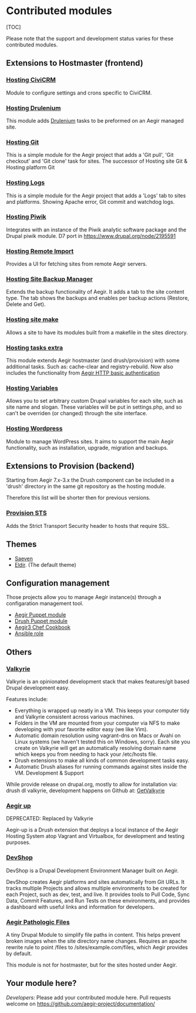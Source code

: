 Contributed modules
===================

[TOC]

Please note that the support and development status varies for these contributed modules.

Extensions to Hostmaster (frontend)
-----------------------------------

### [Hosting CiviCRM](https://www.drupal.org/project/hosting_civicrm)

Module to configure settings and crons specific to CiviCRM.

### [Hosting Drulenium](https://www.drupal.org/project/hosting_drulenium)

This module adds [Drulenium](https://www.drupal.org/project/drulenium) tasks to be preformed on an Aegir managed site.

### [Hosting Git](https://www.drupal.org/project/hosting_git)

This is a simple module for the Aegir project that adds a 'Git pull', 'Git checkout' and 'Git clone' task for sites.
The successor of Hosting site Git & Hosting platform Git

### [Hosting Logs](https://www.drupal.org/project/hosting_logs)

This is a simple module for the Aegir project that adds a 'Logs' tab to sites and platforms. Showing Apache error, Git commit and watchdog logs.

### [Hosting Piwik](https://www.drupal.org/project/hosting_piwik)

Integrates with an instance of the Piwik analytic software package and the Drupal piwik module.
D7 port in https://www.drupal.org/node/2195591

### [Hosting Remote Import](https://www.drupal.org/project/hosting_remote_import)

Provides a UI for fetching sites from remote Aegir servers.

### [Hosting Site Backup Manager](https://www.drupal.org/project/hosting_site_backup_manager)

Extends the backup functionality of Aegir. It adds a tab to the site content type. The tab shows the backups and enables per backup actions (Restore, Delete and Get).

### [Hosting site make](https://github.com/mglaman/hosting_site_make)

Allows a site to have its modules built from a makefile in the sites directory.

### [Hosting tasks extra](https://www.drupal.org/project/hosting_tasks_extra)

This module extends Aegir hostmaster (and drush/provision) with some additional tasks. Such as: cache-clear and registry-rebuild.
Now also includes the functionality from [Aegir HTTP basic authentication](https://github.com/computerminds/aegir_http_basic)

### [Hosting Variables](https://www.drupal.org/project/hosting_variables)

Allows you to set arbitrary custom Drupal variables for each site, such as site name and slogan.
These variables will be put in settings.php, and so can't be overriden (or changed) through the site interface.

### [Hosting Wordpress](https://www.drupal.org/project/hosting_wordpress)

Module to manage WordPress sites. It aims to support the main Aegir functionality, such as installation, upgrade, migration and backups.


Extensions to Provision (backend)
---------------------------------

Starting from Aegir 7.x-3.x the Drush component can be included in a 'drush' directory in the same git repository as the hosting module.

Therefore this list will be shorter then for previous versions.

### [Provision STS](https://github.com/mlutfy/provision_sts)

Adds the Strict Transport Security header to hosts that require SSL.


Themes
------

*   [Saeven](https://www.drupal.org/project/saeven)
*   [Eldir](https://www.drupal.org/project/eldir). (The default theme)

Configuration management
------------------------
Those projects allow you to manage Aegir instance(s) through a configaration management tool.

*   [Aegir Puppet module](https://www.drupal.org/project/puppet-aegir)
*   [Drush Puppet module](https://www.drupal.org/project/puppet-drush)
*   [Aegir3 Chef Cookbook](https://supermarket.chef.io/cookbooks/aegir3)
*   [Ansible role](https://github.com/GetValkyrie/ansible-role-aegir/)


Others
------

### [Valkyrie](https://www.drupal.org/project/valkyrie)

Valkyrie is an opinionated development stack that makes features/git based Drupal development easy.

Features include:
*   Everything is wrapped up neatly in a VM. This keeps your computer tidy and Valkyrie consistent across various machines.
*   Folders in the VM are mounted from your computer via NFS to make developing with your favorite editor easy (we like Vim).
*   Automatic domain resolution using vagrant-dns on Macs or Avahi on Linux systems (we haven't tested this on Windows, sorry). Each site you create on Valkyrie will get an automatically resolving domain name which keeps you from needing to hack your /etc/hosts file.
*   Drush extensions to make all kinds of common development tasks easy.
*   Automatic Drush aliases for running commands against sites inside the VM.
Development & Support

While provide release on drupal.org, mostly to allow for installation via: drush dl valkyrie, development happens on Github at: [GetValkyrie](https://github.com/GetValkyrie/valkyrie)

### [Aegir up](https://www.drupal.org/project/aegir-up)

DEPRECATED: Replaced by Valkyrie

Aegir-up is a Drush extension that deploys a local instance of the Aegir Hosting System atop Vagrant and Virtualbox, for development and testing purposes.

### [DevShop](https://www.drupal.org/project/devshop)

DevShop is a Drupal Development Environment Manager built on Aegir.

DevShop creates Aegir platforms and sites automatically from Git URLs. It tracks multiple Projects and allows multiple environments to be created for each Project, such as dev, test, and live. It provides tools to Pull Code, Sync Data, Commit Features, and Run Tests on these environments, and provides a dashboard with useful links and information for developers.

### [Aegir Pathologic Files](https://github.com/Lab43/aegir-pathologic-files)

A tiny Drupal Module to simplify file paths in content. This helps prevent broken images when the site directory name changes. Requires an apache rewrite rule to point /files to /sites/example.com/files, which Aegir provides by default.

This module is not for hostmaster, but for the sites hosted under Aegir.


Your module here?
-----------------

_Developers:_ Please add your contributed module here. Pull requests welcome on https://github.com/aegir-project/documentation/
